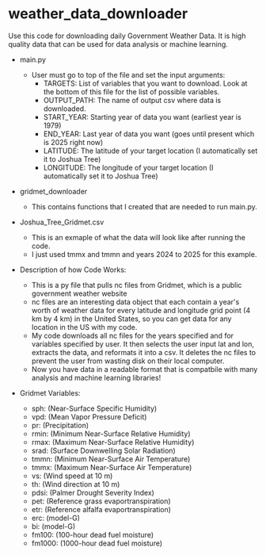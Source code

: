 # weather_data_downloader
Use this code for downloading daily Government Weather Data. It is high quality data that can be used for data analysis or machine learning.

- main.py
    - User must go to top of the file and set the input arguments:
        - TARGETS: List of variables that you want to download. Look at the bottom of this file for the list of possible variables.
        - OUTPUT_PATH: The name of output csv where data is downloaded.
        - START_YEAR: Starting year of data you want (earliest year is 1979)
        - END_YEAR: Last year of data you want (goes until present which is 2025 right now)
        - LATITUDE: The latitude of your target location (I automatically set it to Joshua Tree)
        - LONGITUDE: The longitude of your target location (I automatically set it to Joshua Tree)
- gridmet_downloader
    - This contains functions that I created that are needed to run main.py.
- Joshua_Tree_Gridmet.csv
    - This is an exmaple of what the data will look like after running the code.
    - I just used tmmx and tmmn and years 2024 to 2025 for this example.

- Description of how Code Works:
    - This is a py file that pulls nc files from Gridmet, which is a public government weather website
    - nc files are an interesting data object that each contain a year's worth of weather data for 
      every latitude and longitude grid point (4 km by 4 km) in the United States, so you can get data
      for any location in the US with my code.
    - My code downloads all nc files for the years specified and for variables specified by user. It then
      selects the user input lat and lon, extracts the data, and reformats it into a csv. It deletes the
      nc files to prevent the user from wasting disk on their local computer.
    - Now you have data in a readable format that is compatbile with many analysis and machine learning libraries!




- Gridmet Variables:
    * sph: (Near-Surface Specific Humidity)
    * vpd: (Mean Vapor Pressure Deficit)
    * pr: (Precipitation)
    * rmin: (Minimum Near-Surface Relative Humidity)
    * rmax: (Maximum Near-Surface Relative Humidity)
    * srad: (Surface Downwelling Solar Radiation)
    * tmmn: (Minimum Near-Surface Air Temperature)
    * tmmx: (Maximum Near-Surface Air Temperature)
    * vs: (Wind speed at 10 m)
    * th: (Wind direction at 10 m)
    * pdsi: (Palmer Drought Severity Index)
    * pet: (Reference grass evaportranspiration)
    * etr: (Reference alfalfa evaportranspiration)
    * erc: (model-G)
    * bi: (model-G)
    * fm100: (100-hour dead fuel moisture)
    * fm1000: (1000-hour dead fuel moisture)
